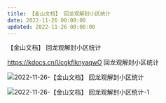 ```yaml
---
title: 【金山文档】 回龙观解封小区统计
date: 2022-11-26 00:00:00
updated: 2022-11-26 00:00:00
---
```


【金山文档】 回龙观解封小区统计

https://kdocs.cn/l/cgkflknyaqwO 回龙观解封小区统计

![2022-11-26-【金山文档】 回龙观解封小区统计](assets/2022-11-26-【金山文档】%20回龙观解封小区统计.jpeg)

![2022-11-26-【金山文档】 回龙观解封小区统计-1](assets/2022-11-26-【金山文档】%20回龙观解封小区统计-1.jpeg)

